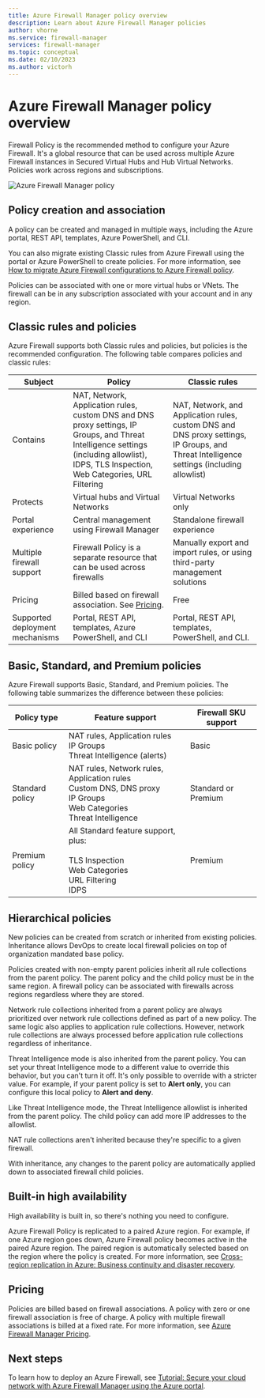 ```yaml
---
title: Azure Firewall Manager policy overview
description: Learn about Azure Firewall Manager policies
author: vhorne
ms.service: firewall-manager
services: firewall-manager
ms.topic: conceptual
ms.date: 02/10/2023
ms.author: victorh
---
```


# Azure Firewall Manager policy overview

Firewall Policy is the recommended method to configure your Azure Firewall. It's a global resource that can be used across multiple Azure Firewall instances in Secured Virtual Hubs and Hub Virtual Networks. Policies work across regions and subscriptions.

![Azure Firewall Manager policy](media/policy-overview/policy-overview.png)

## Policy creation and association

A policy can be created and managed in multiple ways, including the Azure portal, REST API, templates, Azure PowerShell, and CLI.

You can also migrate existing Classic rules from Azure Firewall using the portal or Azure PowerShell to create policies. For more information, see [How to migrate Azure Firewall configurations to Azure Firewall policy](migrate-to-policy.md). 

Policies can be associated with one or more virtual hubs or VNets. The firewall can be in any subscription associated with your account and in any region.

## Classic rules and policies

Azure Firewall supports both Classic rules and policies, but policies is the recommended configuration. The following table compares policies and classic rules:


| Subject | Policy  | Classic rules |
| ------- | ------- | ----- |
|Contains     |NAT, Network, Application rules, custom DNS and DNS proxy settings, IP Groups, and Threat Intelligence settings (including allowlist), IDPS, TLS Inspection, Web Categories, URL Filtering|NAT, Network, and Application rules, custom DNS and DNS proxy settings, IP Groups, and Threat Intelligence settings (including allowlist)|
|Protects     |Virtual hubs and Virtual Networks|Virtual Networks only|
|Portal experience     |Central management using Firewall Manager|Standalone firewall experience|
|Multiple firewall support     |Firewall Policy is a separate resource that can be used across firewalls|Manually export and import rules, or using third-party management solutions |
|Pricing     |Billed based on firewall association. See [Pricing](#pricing).|Free|
|Supported deployment mechanisms     |Portal, REST API, templates, Azure PowerShell, and CLI|Portal, REST API, templates, PowerShell, and CLI. |

## Basic, Standard, and Premium policies

Azure Firewall supports Basic, Standard, and Premium policies. The following table summarizes the difference between these policies:


|Policy type|Feature support  | Firewall SKU support|
|---------|---------|----|
|Basic policy|NAT rules, Application rules<br>IP Groups<br>Threat Intelligence (alerts)|Basic
|Standard policy    |NAT rules, Network rules, Application rules<br>Custom DNS, DNS proxy<br>IP Groups<br>Web Categories<br>Threat Intelligence|Standard or Premium|
|Premium policy    |All Standard feature support, plus:<br><br>TLS Inspection<br>Web Categories<br>URL Filtering<br>IDPS|Premium


## Hierarchical policies

New policies can be created from scratch or inherited from existing policies. Inheritance allows DevOps to create local firewall policies on top of organization mandated base policy.

Policies created with non-empty parent policies inherit all rule collections from the parent policy. The parent policy and the child policy must be in the same region. A firewall policy can be associated with firewalls across regions regardless where they are stored.

Network rule collections inherited from a parent policy are always prioritized over network rule collections defined as part of a new policy. The same logic also applies to application rule collections. However, network rule collections are always processed before application rule collections regardless of inheritance.

Threat Intelligence mode is also inherited from the parent policy. You can set your threat Intelligence mode to a different value to override this behavior, but you can't turn it off. It's only possible to override with a stricter value. For example, if your parent policy is set to **Alert only**, you can configure this local policy to **Alert and deny**.

Like Threat Intelligence mode, the Threat Intelligence allowlist is inherited from the parent policy. The child policy can add more IP addresses to the allowlist.

NAT rule collections aren't inherited because they're specific to a given firewall.

With inheritance, any changes to the parent policy are automatically applied down to associated firewall child policies.

## Built-in high availability

High availability is built in, so there's nothing you need to configure.

Azure Firewall Policy is replicated to a paired Azure region. For example, if one Azure region goes down, Azure Firewall policy becomes active in the paired Azure region. The paired region is automatically selected based on the region where the policy is created. For more information, see [Cross-region replication in Azure: Business continuity and disaster recovery](../reliability/cross-region-replication-azure.md#azure-cross-region-replication-pairings-for-all-geographies).

## Pricing

Policies are billed based on firewall associations. A policy with zero or one firewall association is free of charge. A policy with multiple firewall associations is billed at a fixed rate. For more information, see [Azure Firewall Manager Pricing](https://azure.microsoft.com/pricing/details/firewall-manager/).

## Next steps

To learn how to deploy an Azure Firewall, see [Tutorial: Secure your cloud network with Azure Firewall Manager using the Azure portal](secure-cloud-network.md).
